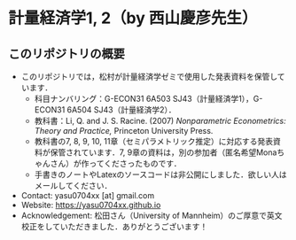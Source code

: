 # 計量経済学1, 2（by 西山慶彦先生）

## このリポジトリの概要
- このリポジトリでは，松村が計量経済学ゼミで使用した発表資料を保管しています．
  - 科目ナンバリング：G-ECON31 6A503 SJ43（計量経済学1），G-ECON31 6A504 SJ43（計量経済学2）．
  - 教科書：Li, Q. and J. S. Racine. (2007) *Nonparametric Econometrics: Theory and Practice,* Princeton University Press.
  - 教科書の7, 8, 9, 10, 11章（セミパラメトリック推定）に対応する発表資料が保管されています．7, 9章の資料は，別の参加者（匿名希望Monaちゃんさん）が作ってくださったものです．
  - 手書きのノートやLatexのソースコードは非公開にしました．欲しい人はメールしてください．
- Contact: yasu0704xx [at] gmail.com
- Website: https://yasu0704xx.github.io
- Acknowledgement: 松田さん（University of Mannheim）のご厚意で英文校正をしていただきました．ありがとうございます！
